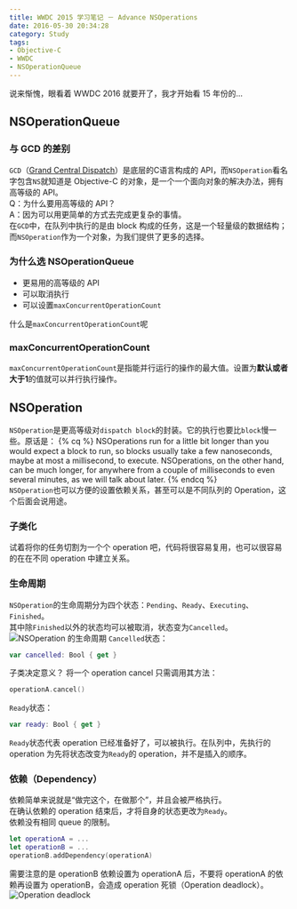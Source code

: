 ```yaml
---
title: WWDC 2015 学习笔记 － Advance NSOperations
date: 2016-05-30 20:34:28
category: Study
tags:
- Objective-C
- WWDC
- NSOperationQueue
---
```


说来惭愧，眼看着 WWDC 2016 就要开了，我才开始看 15 年份的...
## NSOperationQueue
### 与 GCD 的差别    
`GCD`（[Grand Central Dispatch](https://en.wikipedia.org/wiki/Grand_Central_Dispatch)）是底层的C语言构成的 API，而`NSOperation`看名字包含`NS`就知道是 Objective-C 的对象，是一个一个面向对象的解决办法，拥有高等级的 API。  
	Q：为什么要用高等级的 API？  
	A：因为可以用更简单的方式去完成更复杂的事情。  
在`GCD`中，在队列中执行的是由 block 构成的任务，这是一个轻量级的数据结构；而`NSOperation`作为一个对象，为我们提供了更多的选择。
<!-- more --> 
### 为什么选 NSOperationQueue
* 更易用的高等级的 API
* 可以取消执行
* 可以设置`maxConcurrentOperationCount`  

什么是`maxConcurrentOperationCount`呢

### maxConcurrentOperationCount
`maxConcurrentOperationCount`是指能并行运行的操作的最大值。设置为**默认或者大于1**的值就可以并行执行操作。

## NSOperation
`NSOperation`是更高等级对`dispatch block`的封装。它的执行也要比`block`慢一些。原话是：
{% cq %} 
NSOperations run for a little bit longer than you would expect a block to run, so blocks usually take a few nanoseconds, maybe at most a millisecond, to execute. NSOperations, on the other hand, can be much longer, for anywhere from a couple of milliseconds to even several minutes, as we will talk about later.
{% endcq %}  
`NSOperation`也可以方便的设置依赖关系，甚至可以是不同队列的 Operation，这个后面会说用途。  
### 子类化
试着将你的任务切割为一个个 operation 吧，代码将很容易复用，也可以很容易的在在不同 operation 中建立关系。
### 生命周期
`NSOperation`的生命周期分为四个状态：`Pending`、`Ready`、`Executing`、`Finished`。  
其中除`Finished`以外的状态均可以被取消，状态变为`Cancelled`。  
![NSOperation 的生命周期](https://ww2.sinaimg.cn/large/006tKfTcgy1fcozuiivcoj30zd0cqwf9.jpg) 
`Cancelled`状态：  
```Swift
var cancelled: Bool { get }
```  
子类决定意义？
将一个 operation cancel 只需调用其方法：
```Swift
operationA.cancel()
```   
`Ready`状态：  
```Swift
var ready: Bool { get }
```	  
`Ready`状态代表 operation 已经准备好了，可以被执行。在队列中，先执行的 operation 为先将状态改变为`Ready`的 operation，并不是插入的顺序。
### 依赖（Dependency）
依赖简单来说就是“做完这个，在做那个”，并且会被严格执行。  
在确认依赖的 operation 结束后，才将自身的状态更改为`Ready`。  
依赖没有相同 queue 的限制。    
```Swift
let operationA = ...  
let operationB = ...  
operationB.addDependency(operationA)
```	
需要注意的是 operationB 依赖设置为 operationA 后，不要将 operationA 的依赖再设置为 operationB，会造成 operation 死锁（Operation deadlock）。  
![Operation deadlock](https://ww2.sinaimg.cn/large/006tKfTcgy1fcp06fl6ngj30zf0f3t92.jpg)